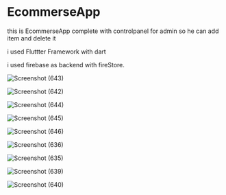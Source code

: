 # EcommerseApp


 
 this is EcommerseApp complete with controlpanel for admin so he can add item and delete it 
 
 i used Fluttter Framework with dart
 
 
 i used firebase as backend with fireStore.
 
 
 ![Screenshot (643)](https://user-images.githubusercontent.com/68142873/99193293-bae81080-2780-11eb-901b-893e0f5b031d.png)



![Screenshot (642)](https://user-images.githubusercontent.com/68142873/99193307-d18e6780-2780-11eb-826e-bb889f70e5ab.png)


![Screenshot (644)](https://user-images.githubusercontent.com/68142873/99193368-2d58f080-2781-11eb-992d-fb95459fafee.png)



![Screenshot (645)](https://user-images.githubusercontent.com/68142873/99193396-4d88af80-2781-11eb-9abb-db4058f8bc6d.png)



![Screenshot (646)](https://user-images.githubusercontent.com/68142873/99193404-5aa59e80-2781-11eb-9cb2-c2f8a69fe86b.png)



![Screenshot (636)](https://user-images.githubusercontent.com/68142873/99193417-6a24e780-2781-11eb-8269-d8376245637e.png)



![Screenshot (635)](https://user-images.githubusercontent.com/68142873/99193430-7446e600-2781-11eb-8b86-e2f81960cfa8.png)



![Screenshot (639)](https://user-images.githubusercontent.com/68142873/99193438-82950200-2781-11eb-91b5-47fc394652ff.png)



![Screenshot (640)](https://user-images.githubusercontent.com/68142873/99193440-8b85d380-2781-11eb-91a3-20ce136cf87d.png)
